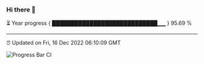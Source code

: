 ### Hi there 👋

⏳ Year progress { ████████████████████████████▁▁ } 95.69 %

---

⏰ Updated on Fri, 16 Dec 2022 06:10:09 GMT

![Progress Bar CI](https://github.com/Shyam-Makwana/GitHub-Actions-Demo/workflows/Progress%20Bar%20CI/badge.svg)
